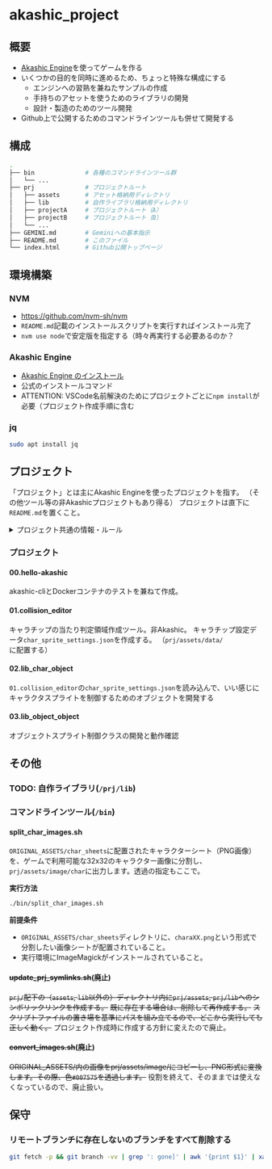 akashic_project
===============

概要
----

- [Akashic Engine](https://akashic-games.github.io/)を使ってゲームを作る
- いくつかの目的を同時に進めるため、ちょっと特殊な構成にする
  - エンジンへの習熟を兼ねたサンプルの作成
  - 手持ちのアセットを使うためのライブラリの開発
  - 設計・製造のためのツール開発
- Github上で公開するためのコマンドラインツールも併せて開発する

構成
----

```sh
.
├── bin              # 各種のコマンドラインツール群
│   └── ...
├── prj              # プロジェクトルート
│   ├── assets       # アセット格納用ディレクトリ
│   ├── lib          # 自作ライブラリ格納用ディレクトリ
│   ├── projectA     # プロジェクトルート（A）
│   ├── projectB     # プロジェクトルート（B）
│   └── ...
├── GEMINI.md        # Geminiへの基本指示
├── README.md        # このファイル
└── index.html       # Github公開トップページ
```

環境構築
--------

### NVM

- https://github.com/nvm-sh/nvm
- `README.md`記載のインストールスクリプトを実行すればインストール完了
- `nvm use node`で安定版を指定する（時々再実行する必要あるのか？

### Akashic Engine

- [Akashic Engine のインストール](https://akashic-games.github.io/tutorial/v3/introduction.html#install-akashic-engine)
- 公式のインストールコマンド
- ATTENTION: VSCode名前解決のためにプロジェクトごとに`npm install`が必要（プロジェクト作成手順に含む

### jq

```sh
sudo apt install jq
```


プロジェクト
------------

「プロジェクト」とは主にAkashic Engineを使ったプロジェクトを指す。
（その他ツール等の非Akashicプロジェクトもあり得る）
プロジェクトは直下に`README.md`を置くこと。

<details>
<summary>プロジェクト共通の情報・ルール</summary>

### 共通の情報

#### 新規プロジェクトの作成

プロジェクト(`prj/`)配下で以下のコマンドを実行する。
（プロジェクト名は`${PRJ_NAME}`とする）
```sh
PRJ_NAME=PRJ_NAME
mkdir prj/${PRJ_NAME}
cd prj/${PRJ_NAME}
akashic init -t typescript
# prompt: width:  (1280) 320 / 256
# prompt: height:  (720) 512 / 400
# prompt: fps:  (30) 
npm install # VSCode用型定義参照
ln -s ../assets assets
ln -s ../lib lib
cat tsconfig.json | jq '.include |= .+["lib/**/*.ts"]' > .jqtmp && mv .jqtmp tsconfig.json
cat package.json | jq '.scripts |= .+ {"debug":"npm run build && npm run start"}' > .jqtmp && mv .jqtmp package.json
akashic scan asset
```
```
- 	"main": "./script/main.js",
+ 	"main": "./script/src/main.js",
```

#### プロジェクトの実行
```sh
# プロジェクトディレクトリで実行する
akashic sandbox #=> access to http://localhost:3000/
# or below (scan - build - start)
npm run debug
```

#### リソース（アセット）の更新
```sh
# プロジェクトディレクトリで実行する
akashic scan asset
```

</details>



### プロジェクト

#### 00.hello-akashic
akashic-cliとDockerコンテナのテストを兼ねて作成。

#### 01.collision_editor
キャラチップの当たり判定領域作成ツール。非Akashic。
キャラチップ設定データ`char_sprite_settings.json`を作成する。
（`prj/assets/data/`に配置する）

#### 02.lib_char_object
`01.collision_editor`の`char_sprite_settings.json`を読み込んで、いい感じにキャラクタスプライトを制御するためのオブジェクトを開発する

#### 03.lib_object_object
オブジェクトスプライト制御クラスの開発と動作確認


その他
------

### TODO: 自作ライブラリ(`/prj/lib`)
### コマンドラインツール(`/bin`)

#### split_char_images.sh

`ORIGINAL_ASSETS/char_sheets`に配置されたキャラクターシート（PNG画像）を、ゲームで利用可能な32x32のキャラクター画像に分割し、`prj/assets/image/char`に出力します。透過の指定もここで。

**実行方法**
```sh
./bin/split_char_images.sh
```

**前提条件**

*   `ORIGINAL_ASSETS/char_sheets`ディレクトリに、`charaXX.png`という形式で分割したい画像シートが配置されていること。
*   実行環境にImageMagickがインストールされていること。


#### ~~update_prj_symlinks.sh~~(廃止)

~~`prj/`配下の（`assets`, `lib`以外の）ディレクトリ内に`prj/assets`, `prj/lib`へのシンボリックリンクを作成する。~~
~~既に存在する場合は、削除して再作成する。~~
~~スクリプトファイルの置き場を基準にパスを組み立てるので、どこから実行しても正しく動く。~~
プロジェクト作成時に作成する方針に変えたので廃止。

#### ~~convert_images.sh~~(廃止)

~~ORIGINAL_ASSETS/内の画像をprj/assets/image/にコピーし、PNG形式に変換します。その際、色`#007575`を透過します。~~
役割を終えて、そのままでは使えなくなっているので、廃止扱い。


保守
----

### リモートブランチに存在しないのブランチをすべて削除する

```sh
git fetch -p && git branch -vv | grep ': gone]' | awk '{print $1}' | xargs git branch -D
```

